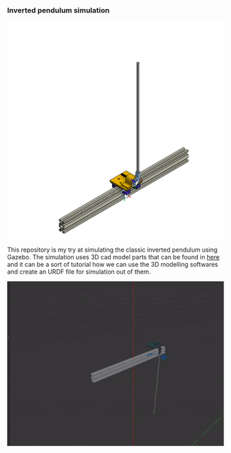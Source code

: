 ### Inverted pendulum simulation

![onshape_3d](images/onshape_3d.png)

This repository is my try at simulating the classic inverted pendulum using Gazebo. The simulation uses 3D cad model parts that can be found in [here](https://cad.onshape.com/documents?nodeId=26ceb50092e1f5103518d249&resourceType=folder) and it can be a sort of tutorial how we can use the 3D modelling softwares and create an URDF file for simulation out of them.

![Gazebo output](images/gazebo_sim_out.gif)